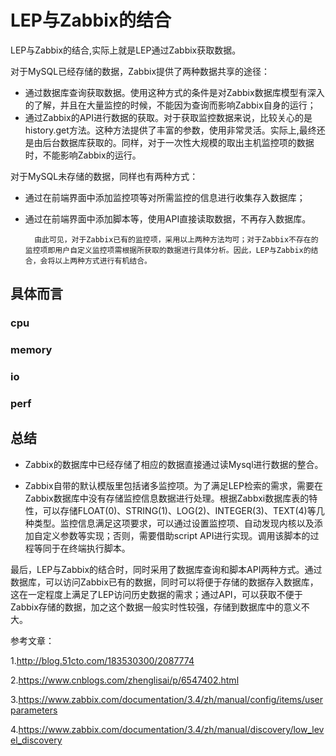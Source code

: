 # LEP与Zabbix的结合

LEP与Zabbix的结合,实际上就是LEP通过Zabbix获取数据。

对于MySQL已经存储的数据，Zabbix提供了两种数据共享的途径：

- 通过数据库查询获取数据。使用这种方式的条件是对Zabbix数据库模型有深入的了解，并且在大量监控的时候，不能因为查询而影响Zabbix自身的运行；
- 通过Zabbix的API进行数据的获取。对于获取监控数据来说，比较关心的是history.get方法。这种方法提供了丰富的参数，使用非常灵活。实际上,最终还是由后台数据库获取的。同样，对于一次性大规模的取出主机监控项的数据时，不能影响Zabbix的运行。

对于MySQL未存储的数据，同样也有两种方式：

- 通过在前端界面中添加监控项等对所需监控的信息进行收集存入数据库；
- 通过在前端界面中添加脚本等，使用API直接读取数据，不再存入数据库。

        由此可见，对于Zabbix已有的监控项，采用以上两种方法均可；对于Zabbix不存在的监控项即用户自定义监控项需根据所获取的数据进行具体分析。因此，LEP与Zabbix的结合，会将以上两种方式进行有机结合。

## 具体而言

### cpu

### memory

### io

### perf

## 总结

- Zabbix的数据库中已经存储了相应的数据直接通过读Mysql进行数据的整合。

- Zabbix自带的默认模版里包括诸多监控项。为了满足LEP检索的需求，需要在Zabbix数据库中没有存储监控信息数据进行处理。根据Zabbxi数据库表的特性，可以存储FLOAT(0)、STRING(1)、LOG(2)、INTEGER(3)、TEXT(4)等几种类型。监控信息满足这项要求，可以通过设置监控项、自动发现内核以及添加自定义参数等实现；否则，需要借助script API进行实现。调用该脚本的过程等同于在终端执行脚本。

最后，LEP与Zabbix的结合时，同时采用了数据库查询和脚本API两种方式。通过数据库，可以访问Zabbix已有的数据，同时可以将便于存储的数据存入数据库，这在一定程度上满足了LEP访问历史数据的需求；通过API，可以获取不便于Zabbix存储的数据，加之这个数据一般实时性较强，存储到数据库中的意义不大。

参考文章：

1.http://blog.51cto.com/183530300/2087774

2.<https://www.cnblogs.com/zhenglisai/p/6547402.html>   

3.https://www.zabbix.com/documentation/3.4/zh/manual/config/items/userparameters

4.https://www.zabbix.com/documentation/3.4/zh/manual/discovery/low_level_discovery

